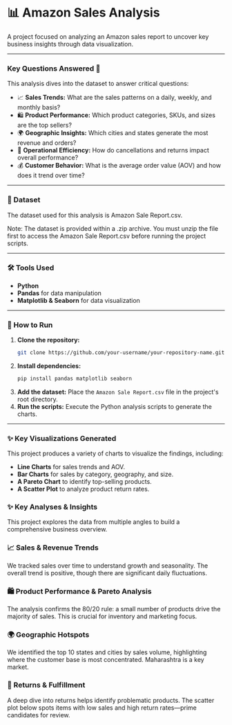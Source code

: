 # 📊 Amazon Sales Analysis

A project focused on analyzing an Amazon sales report to uncover key business insights through data visualization.

-----

### Key Questions Answered 🧐

This analysis dives into the dataset to answer critical questions:

  * 📈 **Sales Trends:** What are the sales patterns on a daily, weekly, and monthly basis?
  * 🛍️ **Product Performance:** Which product categories, SKUs, and sizes are the top sellers?
  * 🌍 **Geographic Insights:** Which cities and states generate the most revenue and orders?
  * 🔄 **Operational Efficiency:** How do cancellations and returns impact overall performance?
  * 💰 **Customer Behavior:** What is the average order value (AOV) and how does it trend over time?

-----
### 💾 Dataset

The dataset used for this analysis is Amazon Sale Report.csv.

Note: The dataset is provided within a .zip archive. You must unzip the file first to access the Amazon Sale Report.csv before running the project scripts.

 -----
### 🛠️ Tools Used

  * **Python**
  * **Pandas** for data manipulation
  * **Matplotlib & Seaborn** for data visualization

-----

### 🚀 How to Run

1.  **Clone the repository:**
    ```bash
    git clone https://github.com/your-username/your-repository-name.git
    ```
2.  **Install dependencies:**
    ```bash
    pip install pandas matplotlib seaborn
    ```
3.  **Add the dataset:** Place the `Amazon Sale Report.csv` file in the project's root directory.
4.  **Run the scripts:** Execute the Python analysis scripts to generate the charts.

-----

### ✨ Key Visualizations Generated

This project produces a variety of charts to visualize the findings, including:

  * **Line Charts** for sales trends and AOV.
  * **Bar Charts** for sales by category, geography, and size.
  * **A Pareto Chart** to identify top-selling products.
  * **A Scatter Plot** to analyze product return rates.

### ✨ Key Analyses & Insights
 
This project explores the data from multiple angles to build a comprehensive business overview.

### 📈 Sales & Revenue Trends

We tracked sales over time to understand growth and seasonality. The overall trend is positive, though there are significant daily fluctuations.

### 🛍️ Product Performance & Pareto Analysis

The analysis confirms the 80/20 rule: a small number of products drive the majority of sales. This is crucial for inventory and marketing focus.

### 🌍 Geographic Hotspots

We identified the top 10 states and cities by sales volume, highlighting where the customer base is most concentrated. Maharashtra is a key market.

### 🔄 Returns & Fulfillment

A deep dive into returns helps identify problematic products. The scatter plot below spots items with low sales and high return rates—prime candidates for review.

